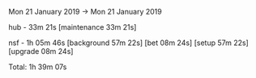 Mon 21 January 2019 -> Mon 21 January 2019

hub - 33m 21s
	[maintenance     33m 21s]

nsf - 1h 05m 46s
	[background     57m 22s]
	[bet     08m 24s]
	[setup     57m 22s]
	[upgrade     08m 24s]

Total: 1h 39m 07s
